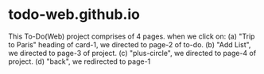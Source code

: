 # todo-web.github.io
This To-Do(Web) project comprises of 4 pages.
when we click on:
(a) "Trip to Paris" heading of card-1, we directed to page-2 of to-do.
(b) "Add List", we directed to page-3 of project.
(c) "plus-circle", we directed to page-4 of project.
(d) "back", we redirected to page-1
